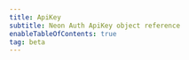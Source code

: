```yaml
---
title: ApiKey
subtitle: Neon Auth ApiKey object reference
enableTableOfContents: true
tag: beta
---
```


<SdkApiKey sdkName="Next.js" slug="nextjs" />
